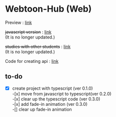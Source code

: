 # Webtoon-Hub (Web)

Preview : [link](https://hyeokjaelee.github.io/Webtoon-Hub-Web/)

~~javascript version~~ : [link](https://github.com/HyeokjaeLee/Save-Code/tree/master/webtoon-hub-js)<br>(It is no longer updated.)<br>

~~studies with other students~~ : [link](https://github.com/HyeokjaeLee/Save-Code/tree/master/Webtoon-Hub-University-main)<br>(It is no longer updated.)

Code for creating api : [link](https://github.com/HyeokjaeLee/Toy-projects-API)

## to-do

-[x] create project with typescript (ver 0.1.0)<br> -[x] move from javascript to typescript(ver 0.2.0)<br> -[x] clear up the typescript code
(ver 0.3.0)<br> -[x] add fade-in animation
(ver 0.3.0)<br>
-[] clear up fade-in animation<br>
